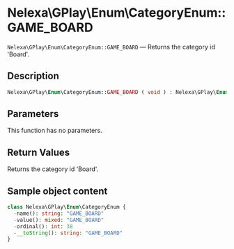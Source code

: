 # Nelexa\GPlay\Enum\CategoryEnum::GAME_BOARD
`Nelexa\GPlay\Enum\CategoryEnum::GAME_BOARD` — Returns the category id 'Board'.

## Description
```php
Nelexa\GPlay\Enum\CategoryEnum::GAME_BOARD ( void ) : Nelexa\GPlay\Enum\CategoryEnum
```

## Parameters
This function has no parameters.

## Return Values
Returns the category id 'Board'.

## Sample object content
```php
class Nelexa\GPlay\Enum\CategoryEnum {
  -name(): string: "GAME_BOARD"
  -value(): mixed: "GAME_BOARD"
  -ordinal(): int: 38
  -__toString(): string: "GAME_BOARD"
}
```
